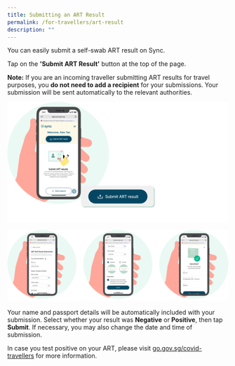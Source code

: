 ```yaml
---
title: Submitting an ART Result
permalink: /for-travellers/art-result
description: ""
---
```

You can easily submit a self-swab ART result on Sync. 

Tap on the **'Submit ART Result'** button at the top of the page.

**Note:** If you are an incoming traveller submitting ART results for travel purposes, you **do not need to add a recipient** for your submissions. Your submission will be sent automatically to the relevant authorities.

![](/images/ART%20result_FINAL.png)

![](/images/ART%20result2_updated.svg)

Your name and passport details will be automatically included with your submission. Select whether your result was **Negative** or **Positive**, then tap **Submit**. If necessary, you may also change the date and time of submission.

In case you test positive on your ART, please visit [go.gov.sg/covid-travellers](https://go.gov.sg/covid-travellers) for more information.